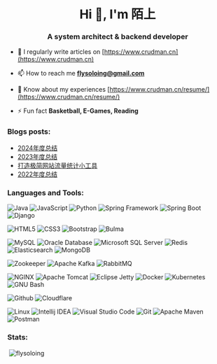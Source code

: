<h1 align="center">Hi 👋, I'm 陌上</h1>
<h3 align="center">A system architect & backend developer</h3>

- 📝 I regularly write articles on [https://www.crudman.cn](https://www.crudman.cn)

- 📫 How to reach me **flysoloing@gmail.com**

- 📄 Know about my experiences [https://www.crudman.cn/resume/](https://www.crudman.cn/resume/)

- ⚡ Fun fact **Basketball, E-Games, Reading**

### Blogs posts:
<!-- BLOG-POST-LIST:START -->
- [2024年度总结](https://www.crudman.cn/posts/2024-summary/)
- [2023年度总结](https://www.crudman.cn/posts/2023-summary/)
- [打造极简网站流量统计小工具](https://www.crudman.cn/posts/build-a-lightweight-website-traffic-statistics-tool/)
- [2022年度总结](https://www.crudman.cn/posts/2022-summary/)
<!-- BLOG-POST-LIST:END -->

### Languages and Tools:
![Java](https://img.shields.io/badge/-Java-F5F5F5?style=flat-square&logo=oracle&logoColor=F80000)
![JavaScript](https://img.shields.io/badge/-JavaScript-F5F5F5?style=flat-square&logo=javascript&logoColor=F7DF1E)
![Python](https://img.shields.io/badge/-Python-F5F5F5?style=flat-square&logo=python&logoColor=3776AB)
![Spring Framework](https://img.shields.io/badge/-Spring%20Framework-F5F5F5?style=flat-square&logo=spring&logoColor=6DB33F)
![Spring Boot](https://img.shields.io/badge/-Spring%20Boot-F5F5F5?style=flat-square&logo=springboot&logoColor=6DB33F)
![Django](https://img.shields.io/badge/-Django-F5F5F5?style=flat-square&logo=django&logoColor=092E20)

![HTML5](https://img.shields.io/badge/-HTML5-F5F5F5?style=flat-square&logo=html5&logoColor=E34F26)
![CSS3](https://img.shields.io/badge/-CSS3-F5F5F5?style=flat-square&logo=css3&logoColor=1572B6)
![Bootstrap](https://img.shields.io/badge/-Bootstrap-F5F5F5?style=flat-square&logo=bootstrap&logoColor=7952B3)
![Bulma](https://img.shields.io/badge/-Bulma-F5F5F5?style=flat-square&logo=bulma&logoColor=00D1B2)

![MySQL](https://img.shields.io/badge/-MySQL-F5F5F5?style=flat-square&logo=mysql&logoColor=4479A1)
![Oracle Database](https://img.shields.io/badge/-Oracle%20Database-F5F5F5?style=flat-square&logo=oracle&logoColor=F80000)
![Microsoft SQL Server](https://img.shields.io/badge/-Microsoft%20SQL%20Server-F5F5F5?style=flat-square&logo=microsoftsqlserver&logoColor=CC2927)
![Redis](https://img.shields.io/badge/-Redis-F5F5F5?style=flat-square&logo=redis&logoColor=DC382D)
![Elasticsearch](https://img.shields.io/badge/-Elasticsearch-F5F5F5?style=flat-square&logo=elasticsearch&logoColor=005571)
![MongoDB](https://img.shields.io/badge/-MongoDB-F5F5F5?style=flat-square&logo=mongodb&logoColor=47A248)

![Zookeeper](https://img.shields.io/badge/-Zookeeper-F5F5F5?style=flat-square&logo=apache&logoColor=D22128)
![Apache Kafka](https://img.shields.io/badge/-Apache%20Kafka-F5F5F5?style=flat-square&logo=apachekafka&logoColor=231F20)
![RabbitMQ](https://img.shields.io/badge/-RabbitMQ-F5F5F5?style=flat-square&logo=rabbitmq&logoColor=FF6600)

![NGINX](https://img.shields.io/badge/-NGINX-F5F5F5?style=flat-square&logo=nginx&logoColor=009639)
![Apache Tomcat](https://img.shields.io/badge/-Apache%20Tomcat-F5F5F5?style=flat-square&logo=apachetomcat&logoColor=F8DC75)
![Eclipse Jetty](https://img.shields.io/badge/-Eclipse%20Jetty-F5F5F5?style=flat-square&logo=eclipsejetty&logoColor=FC390E)
![Docker](https://img.shields.io/badge/-Docker-F5F5F5?style=flat-square&logo=docker&logoColor=2496ED)
![Kubernetes](https://img.shields.io/badge/-Kubernetes-F5F5F5?style=flat-square&logo=kubernetes&logoColor=326CE5)
![GNU Bash](https://img.shields.io/badge/-GNU%20Bash-F5F5F5?style=flat-square&logo=gnubash&logoColor=4EAA25)

![Github](https://img.shields.io/badge/-Github-F5F5F5?style=flat-square&logo=github&logoColor=181717)
![Cloudflare](https://img.shields.io/badge/-Cloudflare-F5F5F5?style=flat-square&logo=cloudflare&logoColor=F38020)

![Linux](https://img.shields.io/badge/-Linux-F5F5F5?style=flat-square&logo=linux&logoColor=FCC624)
![Intellij IDEA](https://img.shields.io/badge/-Intellij%20IDEA-F5F5F5?style=flat-square&logo=intellijidea&logoColor=000000)
![Visual Studio Code](https://img.shields.io/badge/-Visual%20Studio%20Code-F5F5F5?style=flat-square&logo=visualstudiocode&logoColor=007ACC)
![Git](https://img.shields.io/badge/-Git-F5F5F5?style=flat-square&logo=git&logoColor=F05032)
![Apache Maven](https://img.shields.io/badge/-Apache%20Maven-F5F5F5?style=flat-square&logo=apachemaven&logoColor=C71A36)
![Postman](https://img.shields.io/badge/-Postman-F5F5F5?style=flat-square&logo=postman&logoColor=FF6C37)

### Stats:
<p>&nbsp;<img align="center" src="https://github-readme-stats.vercel.app/api?username=flysoloing&show_icons=true&locale=en" alt="flysoloing" /></p>
